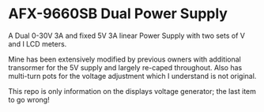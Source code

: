 # AFX-9660SB Dual Power Supply

A Dual 0-30V 3A and fixed 5V 3A linear Power Supply with two sets of V and I LCD meters.

Mine has been extensively modified by previous owners with additional transormer for the 5V supply and largely re-caped throughout.  Also has multi-turn pots for the voltage adjustment which I understand is not original.
 
This repo is only information on the displays voltage generator; the last item to go wrong! 
